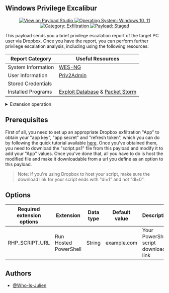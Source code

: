 ## Windows Privilege Excalibur

<p align="center">
  <a href="https://payloadstudio.hak5.org/community/?device=usb-rubber-ducky&viewurl=https://raw.githubusercontent.com/Who-Is-Julien/Ducky-Utilities/main/Payloads/Windows-Privilege-Excalibur/payload.txt">
    <img alt="View on Payload Studio" src="https://img.shields.io/badge/View_on-Payload_Studio-red?style=flat-square">
  </a>
  <a href="#">
    <img alt="Operating System: Windows 10, 11" src="https://img.shields.io/badge/Operating_System-Windows_10,_11-blue?style=flat-square">
  </a>
  <a href="#">
    <img alt="Category: Exfiltration" src="https://img.shields.io/badge/Category-Exfiltration-purple?style=flat-square">
  </a>
  <a href="#">
    <img alt="Payload: Staged" src="https://img.shields.io/badge/Payload-Staged-yellow?style=flat-square">
  </a>
</p>

This payload sends you a brief privilege escalation report of the target PC user via Dropbox. Once you have the report, you can perform further privilege escalation analysis, including using the following resources:

|Report Category|Useful Resources|
|-|-|
|System Information|[WES-NG](https://github.com/bitsadmin/wesng)|
|User Information|[Priv2Admin](https://github.com/gtworek/Priv2Admin)|
|Stored Credentials||
|Installed Programs|[Exploit Database](https://www.exploit-db.com) & [Packet Storm](https://packetstormsecurity.com)|

<details>
<summary>Extension operation</summary>

1. Detects when the USB Rubber Ducky is ready and whether the target operating system is Windows.
2. Opens a Windows Run dialog box.
3. Executes a hosted PowerShell script that performs the following actions:
- Clears the history of the Windows Run menu.
- Prepares a report on target PC user privilege escalation.
- Sends the report to a file in your Dropbox.

</details>


## Prerequisites

First of all, you need to set up an appropriate Dropbox exfiltration "App" to obtain your "app key", "app secret" and "refresh token", which you can do by following the quick tutorial available [here](https://github.com/Who-Is-Julien/Ducky-Utilities/blob/main/PowerShell-Functions/Send-ToDropbox/README.md).
Once you've obtained them, you need to download the "script.ps1" file from this payload and modify it to add your "App" values. Once you've done that, all you have to do is host the modified file and make it downloadable from a url you define as an option to this payload.

> Note: If you're using Dropbox to host your script, make sure the download link for your script ends with "dl=1" and not "dl=0".


## Options

|Required extension options|Extension|Data type|Default value|Description|
|-|-|-|-|-|
|RHP_SCRIPT_URL|Run Hosted PowerShell|String|example.com|Your PowerShell script download link|


## Authors

- [@Who-Is-Julien](https://github.com/Who-Is-Julien)
